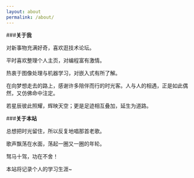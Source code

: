 ```yaml
---
layout: about
permalink: /about/
---
```

###**关于我**

对新事物充满好奇，喜欢逛技术论坛。

平时喜欢整理个人主页，对编程富有激情。

热衷于图像处理与机器学习，对嵌入式有所了解。

在向梦想走去的路上，感谢许多陪伴而行的时光客。人与人的相遇，正是如此偶然，又仿佛命中注定。

若星辰彼此照耀，辉映天空；更是足迹相互叠加，延生为道路。


###**关于本站**

总想把时光留住，所以反复地唱那首老歌。

歌声飘荡在水面，荡起一圈又一圈的年轮。

驽马十驾，功在不舍！

本站将记录个人的学习生涯~
